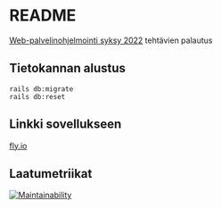 # README

[Web-palvelinohjelmointi syksy 2022](https://github.com/mluukkai/WebPalvelinohjelmointi2022/blob/main/wadror.md) tehtävien palautus

## Tietokannan alustus
```
rails db:migrate
rails db:reset
```
## Linkki sovellukseen
[fly.io](https://markku63-ratebeer.fly.dev/breweries)

## Laatumetriikat
[![Maintainability](https://api.codeclimate.com/v1/badges/9eae4526ae4c7075af2a/maintainability)](https://codeclimate.com/github/markku63/wepa2022-ratebeer/maintainability)